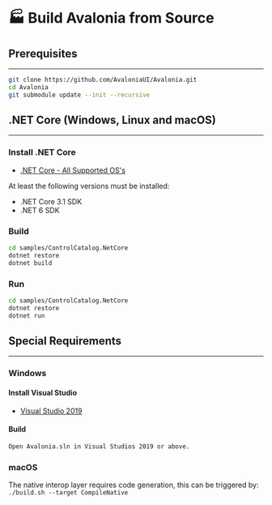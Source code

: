 # 🏭 Build Avalonia from Source

## Prerequisites

---

```bash
git clone https://github.com/AvaloniaUI/Avalonia.git
cd Avalonia
git submodule update --init --recursive
```

## .NET Core (Windows, Linux and macOS)

---

### Install .NET Core

* [.NET Core - All Supported OS's](https://www.microsoft.com/net/core)

At least the following versions must be installed: 
* .NET Core 3.1 SDK
* .NET 6 SDK

### Build

```bash
cd samples/ControlCatalog.NetCore
dotnet restore
dotnet build
```

### Run

```bash
cd samples/ControlCatalog.NetCore
dotnet restore
dotnet run
```

## Special Requirements

---

### Windows

#### Install Visual Studio

* [Visual Studio 2019](https://www.visualstudio.com/en/downloads/)

#### Build

```bash
Open Avalonia.sln in Visual Studios 2019 or above.
```

### macOS

The native interop layer requires code generation, this can be triggered by:
`./build.sh --target CompileNative`
  
